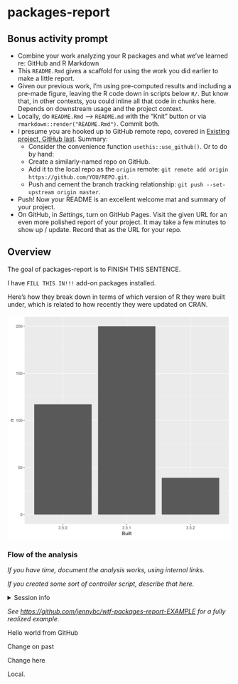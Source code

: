 
<!-- README.md is generated from README.Rmd. Please edit that file -->

# packages-report

## Bonus activity prompt

  - Combine your work analyzing your R packages and what we’ve learned
    re: GitHub and R Markdown
  - This `README.Rmd` gives a scaffold for using the work you did
    earlier to make a little report.
  - Given our previous work, I’m using pre-computed results and
    including a pre-made figure, leaving the R code down in scripts
    below `R/`. But know that, in other contexts, you could inline all
    that code in chunks here. Depends on downstream usage and the
    project context.
  - Locally, do `README.Rmd` –\> `README.md` with the “Knit” button or
    via `rmarkdown::render("README.Rmd")`. Commit both.
  - I presume you are hooked up to GitHub remote repo, covered in
    [Existing project, GitHub
    last](https://happygitwithr.com/existing-github-last.html). Summary:
      - Consider the convenience function `usethis::use_github()`. Or to
        do by hand:
      - Create a similarly-named repo on GitHub.
      - Add it to the local repo as the `origin` remote: `git remote add
        origin https://github.com/YOU/REPO.git`.
      - Push and cement the branch tracking relationship: `git push
        --set-upstream origin master`.
  - Push\! Now your README is an excellent welcome mat and summary of
    your project.
  - On GitHub, in *Settings*, turn on GitHub Pages. Visit the given URL
    for an even more polished report of your project. It may take a few
    minutes to show up / update. Record that as the URL for your repo.

## Overview

The goal of packages-report is to FINISH THIS SENTENCE.

I have `FILL THIS IN!!!` add-on packages installed.

Here’s how they break down in terms of which version of R they were
built under, which is related to how recently they were updated on CRAN.

![](figs/built-barchart.png)

### Flow of the analysis

*If you have time, document the analysis works, using internal links.*

*If you created some sort of controller script, describe that here.*

<details>

<summary>Session info</summary>

``` r
devtools::session_info()
#> - Session info ----------------------------------------------------------
#>  setting  value                       
#>  version  R version 3.5.2 (2018-12-20)
#>  os       Windows 10 x64              
#>  system   x86_64, mingw32             
#>  ui       RTerm                       
#>  language (EN)                        
#>  collate  English_United States.1252  
#>  ctype    English_United States.1252  
#>  tz       America/New_York            
#>  date     2019-01-15                  
#> 
#> - Packages --------------------------------------------------------------
#>  package     * version    date       lib source                           
#>  assertthat    0.2.0      2017-04-11 [1] CRAN (R 3.5.0)                   
#>  backports     1.1.3      2018-12-14 [1] CRAN (R 3.5.1)                   
#>  bindr         0.1.1      2018-03-13 [1] CRAN (R 3.5.0)                   
#>  bindrcpp      0.2.2      2018-03-29 [1] CRAN (R 3.5.0)                   
#>  broom         0.5.1      2018-12-05 [1] CRAN (R 3.5.1)                   
#>  callr         3.1.1      2018-12-21 [1] CRAN (R 3.5.1)                   
#>  cellranger    1.1.0      2016-07-27 [1] CRAN (R 3.5.0)                   
#>  cli           1.0.1      2018-09-25 [1] CRAN (R 3.5.1)                   
#>  colorspace    1.3-2      2016-12-14 [1] CRAN (R 3.5.0)                   
#>  crayon        1.3.4      2017-09-16 [1] CRAN (R 3.5.1)                   
#>  desc          1.2.0      2018-12-17 [1] Github (r-lib/desc@42b9578)      
#>  devtools      2.0.1      2018-10-26 [1] CRAN (R 3.5.1)                   
#>  digest        0.6.18     2018-10-10 [1] CRAN (R 3.5.1)                   
#>  dplyr       * 0.7.8      2018-11-10 [1] CRAN (R 3.5.1)                   
#>  evaluate      0.12       2018-10-09 [1] CRAN (R 3.5.1)                   
#>  forcats     * 0.3.0      2018-02-19 [1] CRAN (R 3.5.0)                   
#>  fs            1.2.6      2018-08-23 [1] CRAN (R 3.5.1)                   
#>  generics      0.0.2      2018-11-29 [1] CRAN (R 3.5.2)                   
#>  ggplot2     * 3.1.0      2018-10-25 [1] CRAN (R 3.5.1)                   
#>  glue          1.3.0      2018-07-17 [1] CRAN (R 3.5.1)                   
#>  gtable        0.2.0      2016-02-26 [1] CRAN (R 3.5.0)                   
#>  haven         2.0.0      2018-11-22 [1] CRAN (R 3.5.1)                   
#>  hms           0.4.2      2018-03-10 [1] CRAN (R 3.5.0)                   
#>  htmltools     0.3.6      2017-04-28 [1] CRAN (R 3.5.0)                   
#>  httr          1.4.0      2018-12-11 [1] CRAN (R 3.5.2)                   
#>  jsonlite      1.6        2018-12-07 [1] CRAN (R 3.5.1)                   
#>  knitr         1.21       2018-12-10 [1] CRAN (R 3.5.1)                   
#>  lattice       0.20-38    2018-11-04 [1] CRAN (R 3.5.2)                   
#>  lazyeval      0.2.1      2017-10-29 [1] CRAN (R 3.5.0)                   
#>  lubridate     1.7.4      2018-04-11 [1] CRAN (R 3.5.1)                   
#>  magrittr      1.5        2014-11-22 [1] CRAN (R 3.5.1)                   
#>  memoise       1.1.0.9000 2018-12-13 [1] Github (hadley/memoise@1650ad7)  
#>  modelr        0.1.2      2018-05-11 [1] CRAN (R 3.5.0)                   
#>  munsell       0.5.0      2018-06-12 [1] CRAN (R 3.5.0)                   
#>  nlme          3.1-137    2018-04-07 [1] CRAN (R 3.5.2)                   
#>  pillar        1.3.1      2018-12-15 [1] CRAN (R 3.5.1)                   
#>  pkgbuild      1.0.2      2018-10-16 [1] CRAN (R 3.5.1)                   
#>  pkgconfig     2.0.2      2018-08-16 [1] CRAN (R 3.5.1)                   
#>  pkgload       1.0.2      2018-10-29 [1] CRAN (R 3.5.1)                   
#>  plyr          1.8.4      2016-06-08 [1] CRAN (R 3.5.0)                   
#>  prettyunits   1.0.2      2015-07-13 [1] CRAN (R 3.5.0)                   
#>  processx      3.2.1      2018-12-05 [1] CRAN (R 3.5.1)                   
#>  ps            1.3.0      2018-12-21 [1] CRAN (R 3.5.2)                   
#>  purrr       * 0.2.5      2018-05-29 [1] CRAN (R 3.5.1)                   
#>  R6            2.3.0      2018-10-04 [1] CRAN (R 3.5.1)                   
#>  Rcpp          1.0.0      2018-11-07 [1] CRAN (R 3.5.1)                   
#>  readr       * 1.3.1      2018-12-21 [1] CRAN (R 3.5.2)                   
#>  readxl        1.2.0      2018-12-19 [1] CRAN (R 3.5.1)                   
#>  remotes       2.0.2      2018-10-30 [1] CRAN (R 3.5.2)                   
#>  rlang         0.3.1      2019-01-08 [1] CRAN (R 3.5.2)                   
#>  rmarkdown     1.11       2018-12-08 [1] CRAN (R 3.5.1)                   
#>  rprojroot     1.3-2      2018-01-03 [1] CRAN (R 3.5.0)                   
#>  rstudioapi    0.9.0      2019-01-09 [1] CRAN (R 3.5.2)                   
#>  rvest         0.3.2      2016-06-17 [1] CRAN (R 3.5.0)                   
#>  scales        1.0.0      2018-08-09 [1] CRAN (R 3.5.1)                   
#>  sessioninfo   1.1.1      2018-11-05 [1] CRAN (R 3.5.1)                   
#>  stringi       1.2.4      2018-10-21 [1] Github (gagolews/stringi@6c867b9)
#>  stringr     * 1.3.1      2018-05-10 [1] CRAN (R 3.5.1)                   
#>  testthat      2.0.1      2018-10-13 [1] CRAN (R 3.5.1)                   
#>  tibble      * 2.0.1      2019-01-12 [1] CRAN (R 3.5.2)                   
#>  tidyr       * 0.8.2      2018-10-28 [1] CRAN (R 3.5.1)                   
#>  tidyselect    0.2.5      2018-10-11 [1] CRAN (R 3.5.1)                   
#>  tidyverse   * 1.2.1      2017-11-14 [1] CRAN (R 3.5.1)                   
#>  usethis       1.4.0.9000 2019-01-09 [1] Github (r-lib/usethis@85bf30a)   
#>  withr         2.1.2      2018-03-15 [1] CRAN (R 3.5.1)                   
#>  xfun          0.4        2018-10-23 [1] CRAN (R 3.5.1)                   
#>  xml2          1.2.0      2018-01-24 [1] CRAN (R 3.5.0)                   
#>  yaml          2.2.0      2018-07-25 [1] CRAN (R 3.5.1)                   
#> 
#> [1] C:/Users/LeporeM/Documents/R/R-3.5.2/library
```

</details>

*See <https://github.com/jennybc/wtf-packages-report-EXAMPLE> for a
fully realized example.*

Hello world from GitHub

Change on past

Change here

Local.
